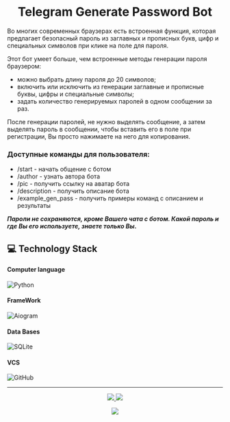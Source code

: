 <h1 align="center">
    Telegram Generate Password Bot
</h1>

Во многих современных браузерах есть встроенная функция, которая предлагает безопасный пароль из заглавных и прописных 
букв, цифр и специальных символов при клике на поле для пароля.

Этот бот умеет больше, чем встроенные методы генерации пароля браузером:

* можно выбрать длину пароля до 20 символов; 
* включить или исключить из генерации заглавные и прописные буквы, цифры и специальные символы; 
* задать количество генерируемых паролей в одном сообщении за раз. 

После генерации паролей, не нужно выделять сообщение, а затем выделять пароль в сообщении, чтобы вставить его в поле 
при регистрации, Вы просто нажимаете на него для копирования.

### Доступные команды для пользователя:

* /start - начать общение с ботом
* /author - узнать автора бота
* /pic - получить ссылку на аватар бота
* /description - получить описание бота
* /example_gen_pass - получить примеры команд с описанием и результаты
  
**_Пароли не сохраняются, кроме Вашего чата с ботом. Какой пароль и где Вы его используете, 
знаете только Вы_.**

## :computer: Technology Stack

#### Computer language

![Python](https://img.shields.io/badge/-Python-black?style=flat-square&logo=Python)

#### FrameWork

![Aiogram](https://img.shields.io/badge/-Aiogram-black?style=flat-square&logo=Aiogram)

#### Data Bases

![SQLite](https://img.shields.io/badge/-SQLite-black?style=flat-square&logo=sqlite)

#### VCS

![GitHub](https://img.shields.io/badge/-GitHub-black?style=flat-square&logo=github)

<hr>

<!-- START [S E C T I O N] count visits and date profile update -->

<p align="center">
    <a href="https://github.com/ma5t0d0nt-tg" target="_blank">
        <img src="https://img.shields.io/github/watchers/ma5t0d0nt-tg/Telegram_Generate_Password_Bot.svg"/>
    </a>
    <a href="https://github.com/ma5t0d0nt-tg" target="_blank">
        <img src="https://img.shields.io/github/stars/ma5t0d0nt-tg/Telegram_Generate_Password_Bot.svg"/>
    </a>
</p>

<p align="center">
    <a href="https://github.com/ma5t0d0nt-tg/Telegram_Generate_Password_Bot" target="_blank">
        <img src="https://img.shields.io/github/last-commit/ma5t0d0nt-tg/ma5t0d0nt-tg?label=Project%20Updated&style=flat-square">
    </a>
</p>

<!-- END [S E C T I O N] count visits and date profile update -->